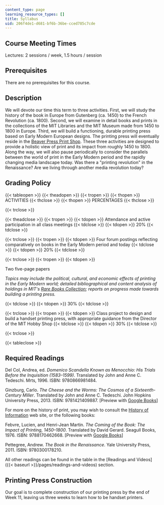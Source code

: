 ```yaml
---
content_type: page
learning_resource_types: []
title: Syllabus
uid: 206f4de1-d681-bf6b-36be-cced785c7cde
---
```


Course Meeting Times
--------------------

Lectures: 2 sessions / week, 1.5 hours / session

Prerequisites
-------------

There are no prerequisites for this course.

Description
-----------

We will devote our time this term to three activities. First, we will study the history of the book in Europe from Gutenberg (ca. 1450) to the French Revolution (ca. 1800). Second, we will examine in detail books and prints in the collections of the MIT Libraries and the MIT Museum made from 1450 to 1800 in Europe. Third, we will build a functioning, durable printing press based on Early Modern European designs. The printing press will eventually reside in the [Beaver Press Print Shop](http://beaverpress.mit.edu/). These three activities are designed to provide a holistic view of print and its impact from roughly 1450 to 1800. Along the way, we will also pause periodically to consider the parallels between the world of print in the Early Modern period and the rapidly changing media landscape today. Was there a "printing revolution" in the Renaissance? Are we living through another media revolution today?

Grading Policy
--------------

{{< tableopen >}}
{{< theadopen >}}
{{< tropen >}}
{{< thopen >}}
ACTIVITIES
{{< thclose >}}
{{< thopen >}}
PERCENTAGES
{{< thclose >}}

{{< trclose >}}

{{< theadclose >}}
{{< tropen >}}
{{< tdopen >}}
Attendance and active participation in all class meetings
{{< tdclose >}}
{{< tdopen >}}
20%
{{< tdclose >}}

{{< trclose >}}
{{< tropen >}}
{{< tdopen >}}
Four forum postings reflecting comparatively on books in the Early Modern period and today
{{< tdclose >}}
{{< tdopen >}}
20%
{{< tdclose >}}

{{< trclose >}}
{{< tropen >}}
{{< tdopen >}}


Two five-page papers

_Topics may include the political, cultural, and economic effects of printing in the Early Modern world; detailed bibliographical and content analysis of holdings in MIT's [Rare Books Collection](http://libraries.mit.edu/archives/research/rare-books.html); reports on progress made towards building a printing press._


{{< tdclose >}}
{{< tdopen >}}
30%
{{< tdclose >}}

{{< trclose >}}
{{< tropen >}}
{{< tdopen >}}
Class project to design and build a handset printing press, with appropriate guidance from the Director of the MIT Hobby Shop
{{< tdclose >}}
{{< tdopen >}}
30%
{{< tdclose >}}

{{< trclose >}}

{{< tableclose >}}

Required Readings
-----------------

Del Col, Andrea, ed. _Domenico Scandella Known as Menocchio: His Trials Before the Inquisition (1583–1599)_. Translated by John and Anne C. Tedeschi. Mrts, 1996. ISBN: 9780866981484.

Ginzburg, Carlo. _The Cheese and the Worms: The Cosmos of a Sixteenth-Century Miller_. Translated by John and Anne C. Tedeschi. John Hopkins University Press, 2013. ISBN: 9781421409887. \[Preview with [Google Books](http://books.google.com/books?id=NZzyAAAAQBAJ&pg=PAfrontcover)\]

For more on the history of print, you may wish to consult the [History of Information](http://www.historyofinformation.com/index.php) web site, or the following books:

Febvre, Lucien, and Henri-Jean Martin. _The Coming of the Book: The Impact of Printing, 1450–1800_. Translated by David Gerard. Seagull Books, 1976. ISBN: 9788170462668. \[Preview with [Google Books](http://books.google.com/books?id=9opxcMjv4TUC&pg=PAfrontcover)\]

Pettegree, Andrew. _The Book in the Renaissance_. Yale University Press, 2011. ISBN: 9780300178210.

All other readings can be found in the table in the [Readings and Videos]({{< baseurl >}}/pages/readings-and-videos) section.

Printing Press Construction
---------------------------

Our goal is to complete construction of our printing press by the end of Week 11, leaving us three weeks to learn how to be handset printers.